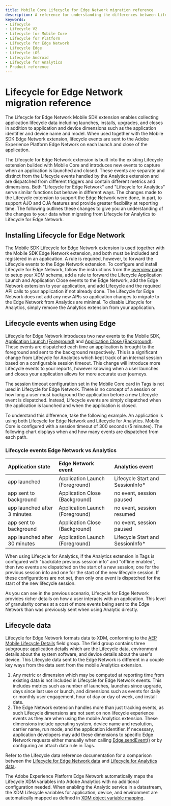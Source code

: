 ```yaml
---
title: Mobile Core Lifecycle for Edge Network migration reference
description: A reference for understanding the differences between Lifecycle for Edge Network vs Lifecycle for Analytics.
keywords:
- Lifecycle
- Lifecycle V2
- Lifecycle for Mobile Core
- Lifecycle for Platform
- Lifecycle for Edge Network
- Lifecycle Edge
- Lifecycle iOS
- Lifecycle Android
- Lifecycle for Analytics
- Product reference
---
```


# Lifecycle for Edge Network migration reference

The Lifecycle for Edge Network Mobile SDK extension enables collecting application lifecycle data including launches, installs, upgrades, and closes in addition to application and device dimensions such as the application identifier and device name and model. When used together with the Mobile SDK Edge Network extension, lifecycle events are sent to the Adobe Experience Platform Edge Network on each launch and close of the application.

The Lifecycle for Edge Network extension is built into the existing Lifecycle extension builded with Mobile Core and introduces new events to capture when an application is launched and closed. These events are separate and distinct from the Lifecycle events handled by the Analytics extension and are dispatched from different triggers and contain different metrics and dimensions. Both "Lifecycle for Edge Network" and "Lifecycle for Analytics" serve similar functions but behave in different ways. The changes made to the Lifecycle extension to support the Edge Network were done, in part, to support AJO and CJA features and provide greater flexibility at reporting time. The following outlines these changes to give you an understanding of the changes to your data when migrating from Lifecycle for Analytics to Lifecycle for Edge Network.

## Installing Lifecycle for Edge Network

The Mobile SDK Lifecycle for Edge Network extension is used together with the Mobile SDK Edge Network extension, and both must be included and registered in an application. A rule is required, however, to forward the Lifecycle events to the Edge Network extension. To configure and install Lifecycle for Edge Network, follow the instructions from the [overview page](../lifecycle-for-edge-network/index.md#configure-and-install-lifecycle-for-edge-network) to setup your XDM schema, add a rule to forward the Lifecycle Application Launch and Application Close events to the Edge Network, add the Edge Network extension to your application, and add Lifecycle and the required API calls to your application if not already done. The Lifecycle for Edge Network does not add any new APIs so application changes to migrate to the Edge Network from Analytics are minimal. To disable Lifecycle for Analytics, simply remove the Analytics extension from your application.

## Lifecycle events when using Edge

Lifecycle for Edge Network introduces two new events to the Mobile SDK, [Application Launch (Foreground)](../../home/base/mobile-core/lifecycle/event-reference.md#lifecycle-application-foreground) and [Application Close (Background)](../../home/base/mobile-core/lifecycle/event-reference.md#lifecycle-application-background). These events are dispatched each time an application is brought to the foreground and sent to the background respectively. This is a significant change from Lifecycle for Analytics which kept track of an internal session based on a configurable session timeout. This change will introduce more Lifecycle events to your reports, however knowing when a user launches and closes your application allows for more accurate user journeys.

The session timeout configuration set in the Mobile Core card in Tags is not used in Lifecycle for Edge Network. There is no concept of a session or how long a user must background the application before a new Lifecycle event is dispatched. Instead, Lifecycle events are simply dispatched when the application is launched and when the application is closed.

To understand this difference, take the following example. An application is using both Lifecycle for Edge Network and Lifecycle for Analytics. Mobile Core is configured with a session timeout of 300 seconds (5 minutes). The following chart displays when and how many events are dispatched from each path.

### Lifecycle events Edge Network vs Analytics

| **Application state** | **Edge Network event** | **Analytics event** |
| :--- | :--- | :--- |
| app launched | Application Launch (Foreground)  | Lifecycle Start and SessionInfo* |
| app sent to background | Application Close (Background) | no event, session paused |
| app launched after 3 minutes | Application Launch (Foreground) | no event, session resumed |
| app sent to background | Application Close (Background) | no event, session paused |
| app launched after 30 minutes | Application Launch (Foreground) | Lifecycle Start and SessionInfo* |

<InlineAlert variant="info" slots="text"/>

When using Lifecycle for Analytics, if the Analytics extension in Tags is configured with "backdate previous session info" and "offline enabled", then two events are dispatched on the start of a new session; one for the previous session info and one for the start of the new lifecycle session. If these configurations are not set, then only one event is dispatched for the start of the new lifecycle session.

As you can see in the previous scenario, Lifecycle for Edge Network provides richer details on how a user interacts with an application. This level of granularity comes at a cost of more events being sent to the Edge Network than was previously sent when using Analytic directly.

## Lifecycle data

Lifecycle for Edge Network formats data to XDM, conforming to the [AEP Mobile Lifecycle Details](https://github.com/adobe/xdm/blob/master/docs/reference/adobe/experience/aep-mobile-lifecycle-details.schema.md) field group. The field group contains three subgroups: application details which are the Lifecycle data, environment details about the system software, and device details about the user's device. This Lifecycle data sent to the Edge Network is different in a couple key ways from the data sent from the mobile Analytics extension.

1. Any metric or dimension which may be computed at reporting time from existing data is not included in Lifecycle for Edge Network events. This includes metrics such as number of launches, launches since upgrade, days since last use or launch, and dimensions such as events for daily or monthly user engagement, hour of day or day of week, and install date.
2. The Edge Network extension handles more than just tracking events, as such Lifecycle dimensions are not sent on non lifecycle experience events as they are when using the mobile Analytics extension. These dimensions include operating system, device name and resolution, carrier name, run mode, and the application identifier. If necessary, application developers may add these dimensions to specific Edge Network requests either manually when calling [Edge.sendEvent()](../edge-network/api-reference.md#sendevent) or by configuring an attach data rule in Tags.

Refer to the Lifecycle data reference documentation for a comparison between the [Lifecycle for Edge Network data](./metrics.md) and [Lifecycle for Analytics data](../../home/base/mobile-core/lifecycle/metrics.md).

<InlineAlert variant="info" slots="text"/>

The Adobe Experience Platform Edge Network automatically maps the Lifecycle XDM variables into Adobe Analytics with no additional configuration needed. When enabling the Analytic service in a datastream, the XDM Lifecycle variables for application, device, and environment are automatically mapped as defined in [XDM object variable mapping](https://experienceleague.adobe.com/en/docs/analytics/implementation/aep-edge/xdm-var-mapping).